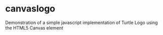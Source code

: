 # canvaslogo
Demonstration of a simple javascript implementation of Turtle Logo using the HTML5 Canvas element
